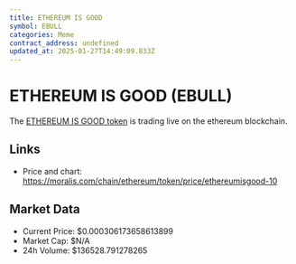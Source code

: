 ```yaml
---
title: ETHEREUM IS GOOD
symbol: EBULL
categories: Meme
contract_address: undefined
updated_at: 2025-01-27T14:49:09.833Z
---
```


# ETHEREUM IS GOOD (EBULL)
The [ETHEREUM IS GOOD token](https://moralis.com/chain/ethereum/token/price/ethereumisgood-10) is trading live on the ethereum blockchain.

## Links
- Price and chart: https://moralis.com/chain/ethereum/token/price/ethereumisgood-10

## Market Data
- Current Price: $0.000306173658613899
- Market Cap: $N/A
- 24h Volume: $136528.791278265
